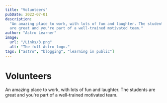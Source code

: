 ```yaml
---
title: "Volunteers"
pubDate: 2022-07-01
description:
  "An amazing place to work, with lots of fun and laughter. The students
  are great and you're part of a well-trained motivated team."
author: "Astro Learner"
image:
  url: "/Links/3.png"
  alt: "The full Astro logo."
tags: ["astro", "blogging", "learning in public"]
---
```


# Volunteers

An amazing place to work, with lots of fun and laughter. The students
are great and you're part of a well-trained motivated team.
